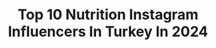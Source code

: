 ---
title: Top 10 Nutrition Instagram Influencers In Turkey In 2024
description: >-
  Find top nutrition Instagram influencers in Turkey in 2024. Most popular hashtags: #reels #reklam #kesfet.
platform: Instagram
hits: 57
text_top: See the most popular Instagram profiles on inBeat.
text_bottom: Our platform holds 57 Instagram influencers like this in Turkey for you to collaborate.
profiles:
  - username: "edasubarlk"
    fullname: >-
      Edasu Barlık
    bio: >-
      • Yeditepe|Nutrition&Dietetics • edasu@flickturkiye.com
    location: "Turkey"
    followers: 84785
    engagement: 995
    commentsToLikes: 0.023163
    id: ck15tp2bbj6vl0i19fgflzcig
    verified: false
    hashtags: "#markael"
  - username: "sami_jafary"
    fullname: >-
      MOBIN RAEIS JAFARI
    bio: >-
      📍Istanbul Certified PERSONAL TRAINER 🇹🇷🇦🇪🇮🇷 🔖advanced nutrition coach sponsor @alo.fitt 💵
    location: "Turkey"
    followers: 656145
    engagement: 597
    commentsToLikes: 0.032638
    id: ck9why8p8004l0j78d975usoc
    verified: false
    hashtags: "#sami, #gym, #istanbul, #fitnessmotivation"
  - username: "aysekoroglu"
    fullname: >-
      Ayşe Köroğlu
    bio: >-
      Plantlab 1-2 Raw Cuisine& Culinary Nutrition Dylan Werner YOGA 200 HTT Functional Medicine Coach / IFM İsbirlikleri icin ayseozgurkoroglu@gmail.com
    location: "Turkey"
    followers: 136999
    engagement: 353
    commentsToLikes: 0.012335
    id: ck15u5hd0li6f0i198cccjdpk
    verified: false
    hashtags: "#lisboa, #reels, #lisbon, #portugal"
  - username: "zdilarakilavuz"
    fullname: >-
      Zeynep Dilara KILAVUZ
    bio: >-
      UZMAN DİYETİSYEN & YAŞAM KOÇU Yeditepe University BSc & MSc Nutrition and Dietetics International Business and Trade Ofis:
    location: "Turkey"
    followers: 15021
    engagement: 324
    commentsToLikes: 0.022575
    id: ck9hbvqx7inun0j78xh68fvdv
    verified: false
    hashtags: "#office, #diyetyemekleri, #diyet, #diyetisyen"
  - username: "mlkcuvk"
    fullname: >-
      Melike Çuvak
    bio: >-
      👩‍💻#businessanalyst & #healthcoach & #influencer 👩‍🎓Nutrition & Dietetic MASTER STUDENT 📍istanbul🇹🇷 Birlikte Çalışalım⬇️
    location: "Turkey"
    followers: 37731
    engagement: 259
    commentsToLikes: 0.025602
    id: ck14j3zcaiin60i19en7aoaf2
    verified: false
    hashtags: "#bug, #iyihisset, #zurich, #lifestyle"
  - username: "elvan_odabasi"
    fullname: >-
      Elvan Odabaşı
    bio: >-
      “Futuristic food and nutrition designer” Diyetisyen Girişimci Konuşmacı Yazar @formeo.com.tr @hitox.co İş birliği 📧 bilgi@formeo.com.tr
    location: "Turkey"
    followers: 144547
    engagement: 86
    commentsToLikes: 0.012230
    id: ck5q0wp2e84tx0i11oginny1s
    verified: false
    hashtags: "#ankara, #reklam, #doyadoyahafifle, #doyadoyaya"
  - username: "senabenduylutuncer"
    fullname: >-
      Sena Mustafa Tuncer 📷
    bio: >-
      Yiğit&Çınar👣👣 İkiz annesi& İkiz babası🐥🐥 Herbalife Nutrition💚
    location: "Turkey"
    followers: 114531
    engagement: 81
    commentsToLikes: 0.010495
    id: ck8t43tvr5eta0j78dbsqns8l
    verified: false
    hashtags: "#artiksenatuncer, #twinsbaby, #ikizler, #ikizbebek"
  - username: "cerenyavuz"
    fullname: >-
      Ceren Yavuz, MSc, RNutr, CISSN 🇬🇧
    bio: >-
      🇬🇧 UK Registered Nutritionist 🌎 Online Beslenme Danışmanlığı 💌 online@cyknutrition.co.uk 👩🏻‍💻 @cyknutrition @lafetejewellery @ikincimeslegim 📍London
    location: "Turkey"
    followers: 75805
    engagement: 109
    commentsToLikes: 0.013368
    id: ck5q9ym56do160i113iq82lj7
    verified: false
    hashtags: "#cerenyavuz, #bo, #cyksezgisel, #cykdiyetkulturu"
  - username: "aysegunduzgunes"
    fullname: >-
      Ayşe Gündüz Güneş
    bio: >-
      Engineer • Life Coach • Nutrition Coach 💌İletişim: aysegunduzgunes@gmail.com 🌍42 Countries 📍Antalya • İstanbul @eventmag Private Club
    location: "Turkey"
    followers: 152443
    engagement: 70
    commentsToLikes: 0.030798
    id: ckap7qotgl5380i78mpjbap8t
    verified: false
    hashtags: "#cuban, #donerkebab, #mekanonerisi, #kahvalt"
  - username: "esinlendinizz"
    fullname: >-
      ESİN ENCİ
    bio: >-
      ⚜️ Automotive Engineer ⚜️ Co-Founder @pinkquartz.tr @barukozmetik @esinleiletisim ⚜️ Nutrition and Health Coach
    location: "Turkey"
    followers: 44876
    engagement: 261
    commentsToLikes: 1.989626
    id: ck8t099imr9ln0j78h7sn0qe8
    verified: false
    hashtags: "#sac, #tarak, #makyajvideolar, #sa"
---